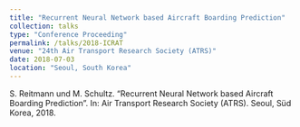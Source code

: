 ```yaml
---
title: "Recurrent Neural Network based Aircraft Boarding Prediction"
collection: talks
type: "Conference Proceeding"
permalink: /talks/2018-ICRAT
venue: "24th Air Transport Research Society (ATRS)"
date: 2018-07-03
location: "Seoul, South Korea"
---
```


S. Reitmann und M. Schultz. “Recurrent Neural Network based Aircraft Boarding Prediction”. In: Air Transport Research Society (ATRS). Seoul, Süd Korea, 2018.
 
 
